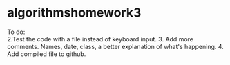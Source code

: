 # algorithmshomework3
To do:  
2.Test the code with a file instead of keyboard input. 
3. Add more comments. Names, date, class, a better explanation of what's happening. 
4. Add compiled file to github.
